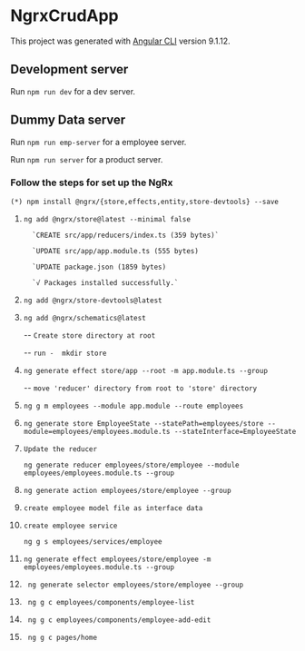 # NgrxCrudApp

This project was generated with [Angular CLI](https://github.com/angular/angular-cli) version 9.1.12.

## Development server
Run `npm run dev` for a dev server.

## Dummy Data server
Run `npm run emp-server` for a employee server.

Run `npm run server` for a product server.



### Follow the steps for set up the NgRx


`(*) npm install @ngrx/{store,effects,entity,store-devtools} --save`
   
   1) `ng add @ngrx/store@latest --minimal false`
            
            `CREATE src/app/reducers/index.ts (359 bytes)`
           
            `UPDATE src/app/app.module.ts (555 bytes)
            
            `UPDATE package.json (1859 bytes)
            
            `√ Packages installed successfully.`
      
   2) `ng add @ngrx/store-devtools@latest`
   
   3) `ng add @ngrx/schematics@latest`
   
        -- `Create store directory at root`
      
        -- `run -  mkdir store`
        
   4) `ng generate effect store/app --root -m app.module.ts --group`
   
        -- `move 'reducer' directory from root to 'store' directory`
        
   5) `ng g m employees --module app.module --route employees`
   
   6) `ng generate store EmployeeState --statePath=employees/store --module=employees/employees.module.ts --stateInterface=EmployeeState`
  
   7) `Update the reducer`
   
        `ng generate reducer employees/store/employee --module employees/employees.module.ts --group`
          
   8) `ng generate action employees/store/employee --group`
   
   9) `create employee model file as interface data`
   
   10) `create employee service`
   
       `ng g s employees/services/employee `
   
   11) `ng generate effect employees/store/employee -m employees/employees.module.ts --group`   

   12) ` ng generate selector employees/store/employee --group`
   
   13) ` ng g c employees/components/employee-list`
   
   14) ` ng g c employees/components/employee-add-edit`
   
   15) ` ng g c pages/home`

